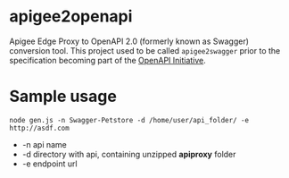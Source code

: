 # apigee2openapi
Apigee Edge Proxy to OpenAPI 2.0 (formerly known as Swagger) conversion tool. This project used to be called `apigee2swagger` prior to the specification becoming part of the [OpenAPI Initiative](https://openapis.org).

# Sample usage
```
node gen.js -n Swagger-Petstore -d /home/user/api_folder/ -e http://asdf.com
```
- -n api name
- -d directory with api, containing unzipped **apiproxy** folder
- -e endpoint url
